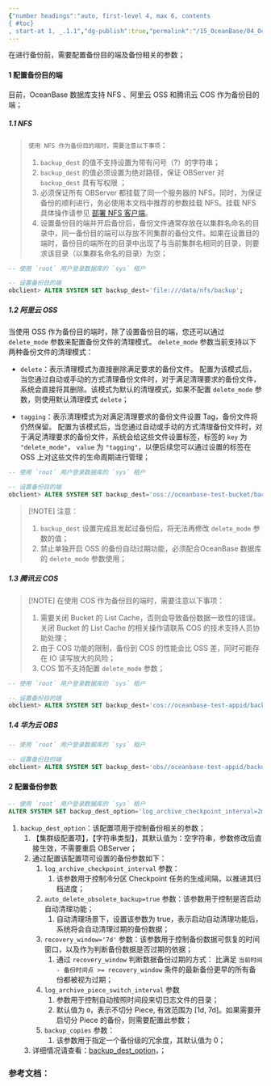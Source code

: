 ```yaml
---
{"number headings":"auto, first-level 4, max 6, contents
{ #toc}
, start-at 1, _.1.1","dg-publish":true,"permalink":"/15_OceanBase/04_OceanBase 高可用和容灾/备份恢复管理/OB 备份前准备/","dgPassFrontmatter":true}
---
```



在进行备份前，需要配置备份目的端及备份相关的参数；

#### 1 配置备份目的端

目前，OceanBase 数据库支持 NFS 、阿里云 OSS 和腾讯云 COS 作为备份目的端；

##### 1.1 NFS

>`使用 NFS 作为备份目的端时，需要注意以下事项`：
>1. `backup_dest` 的值不支持设置为带有问号（?）的字符串；
>2. `backup_dest` 的值必须设置为绝对路径，保证 OBServer 对 `backup_dest` 具有写权限 ；
>3. 必须保证所有 OBServer 都挂载了同一个服务器的 NFS。同时，为保证备份的顺利进行，务必使用本文档中推荐的参数挂载 NFS。挂载 NFS 具体操作请参见 [部署 NFS 客户端](https://www.oceanbase.com/docs/enterprise-oceanbase-database-cn-10000000000944110)。
>4. 设置备份目的端并开启备份后，备份文件通常存放在以集群名命名的目录中，同一备份目的端可以存放不同集群的备份文件。如果在设置目的端时，备份目的端所在的目录中出现了与当前集群名相同的目录，则要求该目录（以集群名命名的目录）为空；


```sql
-- 使用 `root` 用户登录数据库的 `sys` 租户

-- 设置备份目的端
obclient> ALTER SYSTEM SET backup_dest='file:///data/nfs/backup';
```

##### 1.2 阿里云 OSS
当使用 OSS 作为备份目的端时，除了设置备份目的端，您还可以通过 `delete_mode` 参数来配置备份文件的清理模式。
`delete_mode` 参数当前支持以下两种备份文件的清理模式：
- `delete`：表示清理模式为直接删除满足要求的备份文件。
配置为该模式后，当您通过自动或手动的方式清理备份文件时，对于满足清理要求的备份文件，系统会直接将其删除。该模式为默认的清理模式，如果不配置 `delete_mode` 参数，则使用默认清理模式 `delete`；
    
-   `tagging`：表示清理模式为对满足清理要求的备份文件设置 Tag，备份文件将仍然保留。
配置为该模式后，当您通过自动或手动的方式清理备份文件时，对于满足清理要求的备份文件，系统会给这些文件设置标签，标签的 `key` 为 `"delete_mode"`， `value` 为 `"tagging"`，以便后续您可以通过设置的标签在 OSS 上对这些文件的生命周期进行管理；
    
```sql
-- 使用 `root` 用户登录数据库的 `sys` 租户

-- 设置备份目的端
obclient> ALTER SYSTEM SET backup_dest='oss://oceanbase-test-bucket/backup/?host=xxx.aliyun-inc.com&access_id=xxx&access_key=xxx&delete_mode=delete';
```

> [!NOTE] 注意：
> 1.  `backup_dest` 设置完成且发起过备份后，将无法再修改 `delete_mode` 参数的值；
> 2. 禁止单独开启 OSS 的备份自动过期功能，必须配合OceanBase 数据库的 `delete_mode` 参数使用；



##### 1.3 腾讯云 COS

> [!NOTE] 在使用 COS 作为备份目的端时，需要注意以下事项：
> 1. 需要关闭 Bucket 的 List Cache，否则会导致备份数据一致性的错误。关闭 Bucket 的 List Cache 的相关操作请联系 COS 的技术支持人员协助处理；
> 2. 由于 COS 功能的限制，备份到 COS 的性能会比 OSS 差，同时可能存在 IO 读写放大的风险；
> 3. COS 暂不支持配置 `delete_mode` 参数；

```sql
-- 使用 `root` 用户登录数据库的 `sys` 租户

-- 设置备份目的端
obclient> ALTER SYSTEM SET backup_dest='cos://oceanbase-test-appid/backup?host=cos.ap-nanjing.myqcloud.com&access_id=xxx&access_key=xxx&appid=xxx';
```

##### 1.4 华为云 OBS
```sql
-- 使用 `root` 用户登录数据库的 `sys` 租户

-- 设置备份目的端
obclient> ALTER SYSTEM SET backup_dest='obs//oceanbase-test-appid/backup?host=obs.cn-east-2.myhuaweicloud.com&access_id=xxx&access_key=xxx‘;
```



#### 2 配置备份参数
```sql
-- 使用 `root` 用户登录数据库的 `sys` 租户
ALTER SYSTEM SET backup_dest_option='log_archive_checkpoint_interval=2m&log_archive_piece_switch_interval=1d&backup_copies=0';
```

1. `backup_dest_option`：该配置项用于控制备份相关的参数；
	1. 【集群级配置项】，【字符串类型】，其默认值为：空字符串，参数修改后直接生效，不需要重启 OBServer；
	3. 通过配置该配置项可设置的备份参数如下：
		1. `log_archive_checkpoint_interval` 参数：
			1. 该参数用于控制冷分区 Checkpoint 任务的生成间隔，以推进其归档进度；
		3. `auto_delete_obsolete_backup=true` 参数：该参数用于控制是否启动自动清理功能；
			1. 自动清理场景下，设置该参数为 true，表示启动自动清理功能后，系统将会自动清理过期的备份数据；
		4. `recovery_window='7d'` 参数：该参数用于控制备份数据可恢复的时间窗口，以及作为判断备份数据是否过期的依据；
			1. 通过 `recovery_window` 判断数据备份过期的方式： 比满足 `当前时间 - 备份时间点 >= recovery_window` 条件的最新备份更早的所有备份都被视为过期；
		5. `log_archive_piece_switch_interval` 参数
			1. 参数用于控制自动按照时间段来切日志文件的目录；
			2. 默认值为 `0`，表示不切分 Piece, 有效范围为 [1d, 7d]。如果需要开启切分 Piece 的备份，则需要配置此参数；
		6. `backup_copies` 参数：
			1. 该参数用于指定一个备份级的冗余度，其默认值为 0；
	4. 详细情况请查看：[backup_dest_option](https://www.oceanbase.com/docs/enterprise-oceanbase-database-cn-10000000000944930)，；



###  参考文档：



